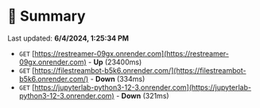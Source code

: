 # 📖 Summary
Last updated: **6/4/2024, 1:25:34 PM**

- `GET` [https://restreamer-09gx.onrender.com](https://restreamer-09gx.onrender.com) - **Up** (23400ms)
- `GET` [https://filestreambot-b5k6.onrender.com/](https://filestreambot-b5k6.onrender.com/) - **Down** (334ms)
- `GET` [https://jupyterlab-python3-12-3.onrender.com](https://jupyterlab-python3-12-3.onrender.com) - **Down** (321ms)
